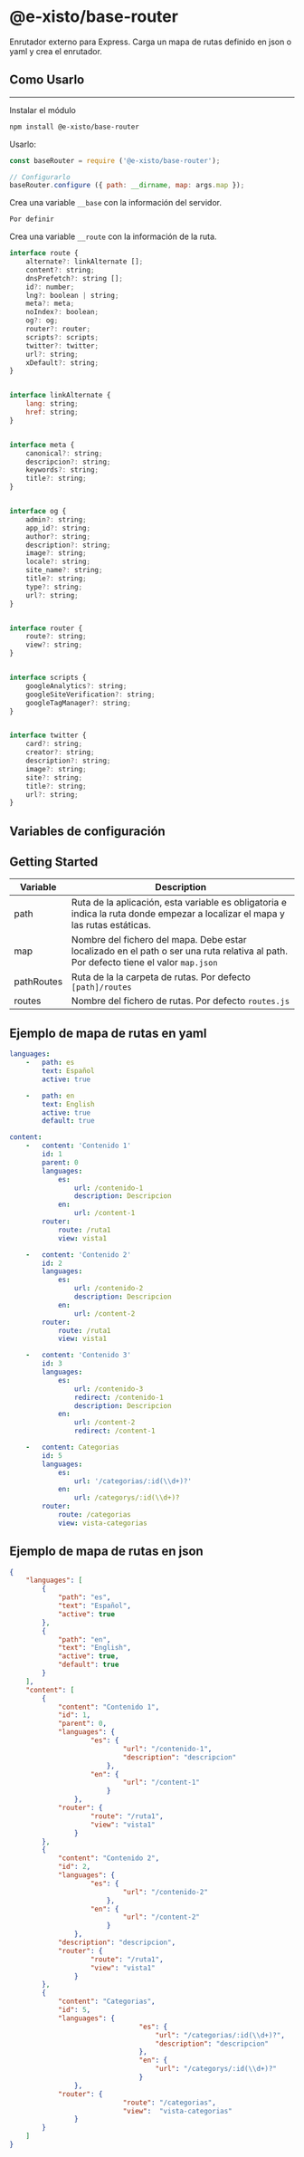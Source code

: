 # @e-xisto/base-router

Enrutador externo para Express. Carga un mapa de rutas definido en json o yaml y crea el enrutador.

## Como Usarlo
---------

Instalar el módulo

```bash
npm install @e-xisto/base-router
```

Usarlo:

``` js
const baseRouter = require ('@e-xisto/base-router');

// Configurarlo
baseRouter.configure ({ path: __dirname, map: args.map });
```

Crea una variable ``__base`` con la información del servidor.

```javascript
Por definir
```

Crea una variable ``__route`` con la información de la ruta.

```javascript
interface route {
    alternate?: linkAlternate [];
    content?: string;
    dnsPrefetch?: string [];
    id?: number;
    lng?: boolean | string;
    meta?: meta;
    noIndex?: boolean;
    og?: og;
    router?: router;
    scripts?: scripts;
    twitter?: twitter;
    url?: string;
    xDefault?: string;
}


interface linkAlternate {
    lang: string;
    href: string;
}


interface meta {
    canonical?: string;
    descripcion?: string;
    keywords?: string;
    title?: string;
}


interface og {
    admin?: string;
    app_id?: string;
    author?: string;
    description?: string;
    image?: string;
    locale?: string;
    site_name?: string;
    title?: string;
    type?: string;
    url?: string;
}


interface router {
    route?: string;
    view?: string;
}


interface scripts {
    googleAnalytics?: string;
    googleSiteVerification?: string;
	googleTagManager?: string;
}


interface twitter {
    card?: string;
    creator?: string;
    description?: string;
    image?: string;
    site?: string;
    title?: string;
    url?: string;
}

```

## Variables de configuración

## Getting Started
|Variable|Description|
|--|--|
|path|Ruta de la aplicación, esta variable es obligatoria e indica la ruta donde empezar a localizar el mapa y las rutas estáticas.|
|map|Nombre del fichero del mapa. Debe estar localizado en el path o ser una ruta relativa al path. Por defecto tiene el valor `map.json`|
|pathRoutes|Ruta de la la carpeta de rutas. Por defecto `[path]/routes`|
|routes|Nombre del fichero de rutas. Por defecto `routes.js`|


## Ejemplo de mapa de rutas en yaml

```yaml
languages:
    -   path: es
        text: Español
        active: true

    -   path: en
        text: English
        active: true
        default: true

content:
    -   content: 'Contenido 1'
        id: 1
        parent: 0
        languages:
            es:
                url: /contenido-1
                description: Descripcion
            en:
                url: /content-1
        router:
            route: /ruta1
            view: vista1

    -   content: 'Contenido 2'
        id: 2
        languages:
            es:
                url: /contenido-2
                description: Descripcion
            en:
                url: /content-2
        router:
            route: /ruta1
            view: vista1

    -   content: 'Contenido 3'
        id: 3
        languages:
            es:
                url: /contenido-3
                redirect: /contenido-1
                description: Descripcion
            en:
                url: /content-2
                redirect: /content-1

    -   content: Categorias
        id: 5
        languages:
            es:
                url: '/categorias/:id(\\d+)?'
            en:
                url: /categorys/:id(\\d+)?
        router:
            route: /categorias
            view: vista-categorias
```


## Ejemplo de mapa de rutas en json

```json
{
	"languages": [
		{
			"path": "es",
			"text": "Español",
			"active": true
		},
		{
			"path": "en",
			"text": "English",
			"active": true,
            "default": true
		}
    ],
	"content": [
		{
			"content": "Contenido 1",
			"id": 1,
            "parent": 0,
			"languages": {
					"es": {
							"url": "/contenido-1",
                            "description": "descripcion"
						},
					"en": {
							"url": "/content-1"
						}
				},
			"router": {
					"route": "/ruta1",
					"view": "vista1"
				}
		},
		{
			"content": "Contenido 2",
			"id": 2,
			"languages": {
					"es": {
							"url": "/contenido-2"
						},
					"en": {
							"url": "/content-2"
						}
				},
            "description": "descripcion",
			"router": {
					"route": "/ruta1",
					"view": "vista1"
				}
		},
		{
			"content": "Categorias",
			"id": 5,
			"languages": {
								"es": {
									"url": "/categorias/:id(\\d+)?",
                                    "description": "descripcion"
								},
								"en": {
									"url": "/categorys/:id(\\d+)?"
								}
				},
			"router": {
							"route": "/categorias",
							"view":  "vista-categorias"
				}
		}
	]
}
```



